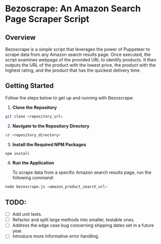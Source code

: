 # Bezoscrape: An Amazon Search Page Scraper Script

## Overview

Bezoscrape is a simple script that leverages the power of Puppeteer to scrape data from any Amazon search results page. Once executed, the script examines webpage of the provided URL to identify products. It then outputs the URL of the product with the lowest price, the product with the highest rating, and the product that has the quickest delivery time.

## Getting Started

Follow the steps below to get up and running with Bezoscrape:

1. **Clone the Repository**

```bash
git clone <repository_url>
```

2. **Navigate to the Repository Directory**

```bash
cd <repository_directory>
```

3. **Install the Required NPM Packages**

```bash
npm install
```

4. **Run the Application**

    To scrape data from a specific Amazon search results page, run the following command:

```bash
node bezoscrape.js <amazon_product_search_url>
```

## TODO:

-   [ ] Add unit tests.
-   [ ] Refactor and split large methods into smaller, testable ones.
-   [ ] Address the edge case bug concerning shipping dates set in a future year.
-   [ ] Introduce more informative error handling.
